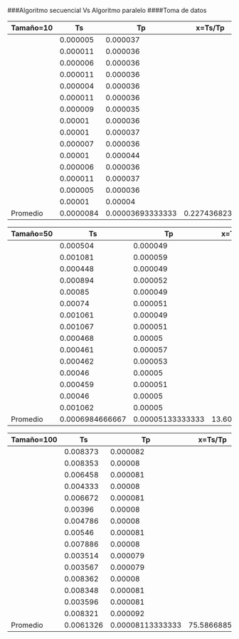 
###Algoritmo secuencial Vs Algoritmo paralelo
####Toma de datos

Tamaño=10	| Ts	| Tp	| x=Ts/Tp
----------|---------|---------|--------
	|0.000005|0.000037	
	|0.000011	|0.000036	
	|0.000006	|0.000036	
	|0.000011	|0.000036	
	|0.000004	|0.000036	
	|0.000011	|0.000036	
	|0.000009	|0.000035	
	|0.00001	|0.000036	
	|0.00001	|0.000037	
	|0.000007	|0.000036	
	|0.00001	|0.000044	
	|0.000006	|0.000036	
	|0.000011	|0.000037	
	|0.000005	|0.000036	
	|0.00001	|0.00004	
Promedio	|0.0000084|0.00003693333333|	0.2274368231

Tamaño=50	|Ts	|Tp	|x=Ts/Tp
----------|---------|---------|--------
	|0.000504|0.000049	
	|0.001081	|0.000059	
	|0.000448	|0.000049	
	|0.000894	|0.000052	
	|0.00085	|0.000049	
	|0.00074	|0.000051	
	|0.001061	|0.000049	
	|0.001067	|0.000051	
	|0.000468	|0.00005	
	|0.000461	|0.000057	
	|0.000462	|0.000053	
	|0.00046	|0.00005	
	|0.000459	|0.000051	
	|0.00046	|0.00005	
	|0.001062	|0.00005	
Promedio	|0.0006984666667|	0.00005133333333	|13.60649351

Tamaño=100|	Ts  |Tp	      |x=Ts/Tp
----------|---------|---------|--------
	|0.008373|	0.000082	
	|0.008353|	0.00008	
	|0.006458|	0.000081	
	|0.004333|	0.00008	
	|0.006672|	0.000081	
	|0.00396|	0.00008	
	|0.004786|	0.00008	
	|0.00546|	0.000081	
	|0.007886|	0.00008	
	|0.003514|	0.000079	
	|0.003567|	0.000079	
	|0.008362|	0.00008	
	|0.008348|	0.000081	
	|0.003596|	0.000081	
	|0.008321|	0.000092	
Promedio|0.0061326|	0.00008113333333|	75.58668858
